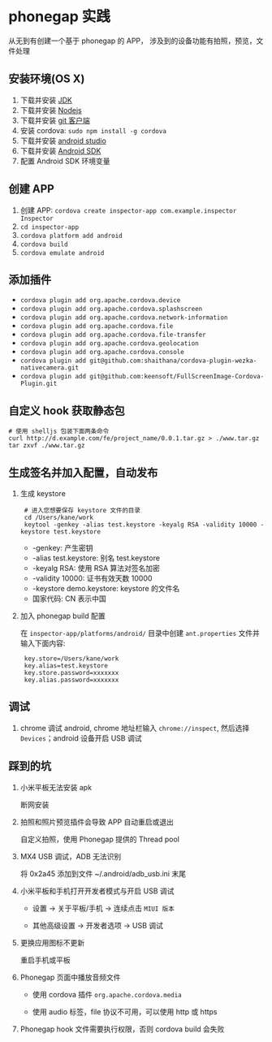 # phonegap 实践
从无到有创建一个基于 phonegap 的 APP， 涉及到的设备功能有拍照，预览，文件处理

## 安装环境(OS X)

1. 下载并安装 [JDK](http://www.oracle.com/technetwork/cn/java/javase/downloads/index.html)
2. 下载并安装 [Nodejs](https://nodejs.org/)
3. 下载并安装 [git 客户端](http://git-scm.com/)
4. 安装 cordova: `sudo npm install -g cordova`
5. 下载并安装 [android studio](http://developer.android.com/tools/studio/index.html)
6. 下载并安装 [Android SDK](http://developer.android.com/sdk/index.html#Other)
7. 配置 Android SDK 环境变量

## 创建 APP

1. 创建 APP: `cordova create inspector-app com.example.inspector Inspector`
2. `cd inspector-app`
3. `cordova platform add android`
4. `cordova build`
5. `cordova emulate android`

## 添加插件

* `cordova plugin add org.apache.cordova.device`
* `cordova plugin add org.apache.cordova.splashscreen`
* `cordova plugin add org.apache.cordova.network-information`
* `cordova plugin add org.apache.cordova.file`
* `cordova plugin add org.apache.cordova.file-transfer`
* `cordova plugin add org.apache.cordova.geolocation`
* `cordova plugin add org.apache.cordova.console`
* `cordova plugin add git@github.com:shaithana/cordova-plugin-wezka-nativecamera.git`
* `cordova plugin add git@github.com:keensoft/FullScreenImage-Cordova-Plugin.git`

## 自定义 hook 获取静态包
	
	# 使用 shelljs 包装下面两条命令
	curl http://d.example.com/fe/project_name/0.0.1.tar.gz > ./www.tar.gz
	tar zxvf ./www.tar.gz

## 生成签名并加入配置，自动发布

1. 生成 keystore
	
		# 进入您想要保存 keystore 文件的目录
		cd /Users/kane/work 
		keytool -genkey -alias test.keystore -keyalg RSA -validity 10000 -keystore test.keystore
	
	* -genkey: 产生密钥
	* -alias test.keystore: 别名 test.keystore
	* -keyalg RSA: 使用 RSA 算法对签名加密
	* -validity 10000: 证书有效天数 10000
	* -keystore demo.keystore: keystore 的文件名
	* 国家代码: CN 表示中国


2. 加入 phonegap build 配置

	在 `inspector-app/platforms/android/` 目录中创建 `ant.properties` 文件并输入下面内容:
	
		key.store=/Users/kane/work
		key.alias=test.keystore
		key.store.password=xxxxxxx
		key.alias.password=xxxxxxx

## 调试

1. chrome 调试 android, chrome 地址栏输入 `chrome://inspect`, 然后选择 `Devices`；android 设备开启 USB 调试

## 踩到的坑

1. 小米平板无法安装 apk 

	断网安装
	
2. 拍照和照片预览插件会导致 APP 自动重启或退出

	自定义拍照，使用 Phonegap 提供的 Thread pool
	
3. MX4 USB 调试，ADB 无法识别

	将 0x2a45 添加到文件 ~/.android/adb_usb.ini 末尾

4. 小米平板和手机打开开发者模式与开启 USB 调试

	* 设置 -> 关于平板/手机 -> 连续点击 `MIUI 版本`
	
	* 其他高级设置 -> 开发者选项 -> USB 调试  
	
5. 更换应用图标不更新

	重启手机或平板
	
6. Phonegap 页面中播放音频文件

	* 使用 cordova 插件 `org.apache.cordova.media`
	
	* 使用 audio 标签，file 协议不可用，可以使用 http 或 https

7. Phonegap hook 文件需要执行权限，否则 cordova build 会失败